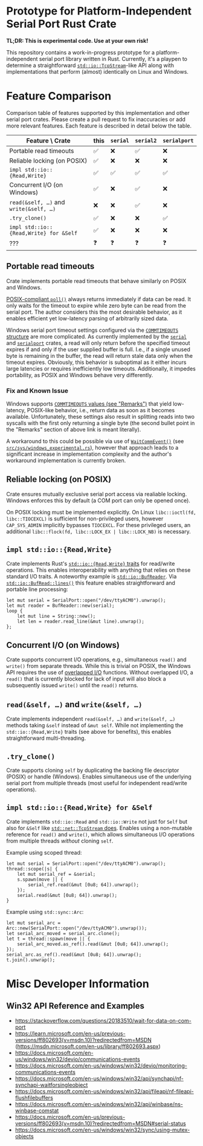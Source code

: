 # Prototype for Platform-Independent Serial Port Rust Crate

**TL;DR: This is experimental code. Use at your own risk!**

This repository contains a work-in-progress prototype for a platform-independent serial port library written in Rust.
Currently, it's a playpen to determine a straightforward [`std::io::TcpStream`](https://doc.rust-lang.org/std/net/struct.TcpStream.html)-like API along with implementations that perform (almost) identically on Linux and Windows.


# Feature Comparison

Comparison table of features supported by this implementation and other serial port crates.
Please create a pull request to fix inaccuracies or add more relevant features.
Each feature is described in detail below the table.

Feature \ Crate                        | this | `serial` | `serial2` | `serialport`
-------------------------------------- | ---- | -------- | --------- | ------------
Portable read timeouts                 | ✅   | ❌       | ✅        | ❌
Reliable locking (on POSIX)            | ✅   | ❌       | ❌        | ❌
`impl std::io::{Read,Write}`           | ✅   | ✅       | ✅        | ✅
Concurrent I/O (on Windows)            | ✅   | ❌       | ✅        | ❌
`read(&self, …)` and `write(&self, …)` | ❌   | ❌       | ✅        | ❌
`.try_clone()`                         | ✅   | ❌       | ❌        | ✅
`impl std::io::{Read,Write} for &Self` | ✅   | ❌       | ❌        | ❌
???                                    | ❓   | ❓       | ❓        | ❓

## Portable read timeouts

Crate implements portable read timeouts that behave similarly on POSIX and Windows.

[POSIX-compliant `poll()`](https://pubs.opengroup.org/onlinepubs/9699919799/functions/poll.html) always returns immediately if data can be read.
It only waits for the timeout to expire while zero byte can be read from the serial port.
The author considers this the most desirable behavior, as it enables efficient yet low-latency parsing of arbitrarily sized data.

Windows serial port timeout settings configured via the [`COMMTIMEOUTS` structure](https://learn.microsoft.com/en-us/windows/win32/api/winbase/ns-winbase-commtimeouts) are more complicated.
As currently implemented by the [`serial`](https://github.com/dcuddeback/serial-rs/blob/v0.4.0/serial-windows/src/com.rs#L170) and [`serialport`](https://github.com/serialport/serialport-rs/blob/v4.2.2/src/windows/com.rs#L245) crates, a read will only return before the specified timeout expires if and only if the user supplied buffer is full.
I.e., if a single unused byte is remaining in the buffer, the read will return stale data only when the timeout expires.
Obviously, this behavior is suboptimal as it either incurs large latencies or requires inefficiently low timeouts.
Additionally, it impedes portability, as POSIX and Windows behave very differently.

### Fix and Known Issue

Windows supports [`COMMTIMEOUTS` values (see "Remarks")](https://learn.microsoft.com/en-us/windows/win32/api/winbase/ns-winbase-commtimeouts#remarks) that yield low-latency, POSIX-like behavior, i.e., return data as soon as it becomes available.
Unfortunately, these settings also result in splitting reads into two syscalls with the first only returning a single byte (the second bullet point in the "Remarks" section of above link is meant literally).

A workaround to this could be possible via use of [`WaitCommEvent()`](https://learn.microsoft.com/en-us/windows/win32/api/winbase/nf-winbase-waitcommevent) (see [`src/sys/windows_experimental.rs`](./src/sys/windows_experimental.rs)), however that approach leads to a significant increase in implementation complexity and the author's workaround implementation is currently broken.

## Reliable locking (on POSIX)

Crate ensures mutually exclusive serial port access via realiable locking.
Windows enforces this by default (a COM port can only be opened once).

On POSIX locking must be implemented explicitly.
On Linux `libc::ioctl(fd, libc::TIOCEXCL)` is sufficient for non-privileged users, however `CAP_SYS_ADMIN` implicitly bypasses `TIOCEXCL`.
For these privileged users, an additional `libc::flock(fd, libc::LOCK_EX | libc::LOCK_NB)` is necessary.

## `impl std::io::{Read,Write}`

Crate implements Rust's [`std::io::{Read,Write}` traits](https://doc.rust-lang.org/std/io/index.html) for read/write operations.
This enables interoperability with anything that relies on these standard I/O traits.
A noteworthy example is [`std::io::BufReader`](https://doc.rust-lang.org/std/io/struct.BufReader.html).
Via [`std::io::BufRead::lines()`](`https://doc.rust-lang.org/std/io/trait.BufRead.html#method.lines`) this feature enables straightforward and portable line processing:

```
let mut serial = SerialPort::open("/dev/ttyACM0").unwrap();
let mut reader = BufReader::new(serial);
loop {
    let mut line = String::new();
    let len = reader.read_line(&mut line).unwrap();
};
```

## Concurrent I/O (on Windows)

Crate supports concurrent I/O operations, e.g., simultaneous `read()` and `write()` from separate threads.
While this is trivial on POSIX, the Windows API requires the use of [overlapped I/O](https://learn.microsoft.com/en-us/windows/win32/Sync/synchronization-and-overlapped-input-and-output) functions.
Without overlapped I/O, a `read()` that is currently blocked for lack of input will also block a subsequently issued `write()` until the `read()` returns.

## `read(&self, …)` and `write(&self, …)`

Crate implements independent `read(&self, …)` and `write(&self, …)` methods taking `&self` instead of `&mut self`.
While not implementing the `std::io::{Read,Write}` traits (see above for benefits), this enables straightforward multi-threading.

## `.try_clone()`

Crate supports cloning `self` by duplicating the backing file descriptor (POSIX) or handle (Windows).
Enables simultaneous use of the underlying serial port from multiple threads (most useful for independent read/write operations).


## `impl std::io::{Read,Write} for &Self`

Crate implements `std::io::Read` and `std::io::Write` not just for `Self` but also for `&Self` like [`std::net::TcpStream` does](https://doc.rust-lang.org/std/net/struct.TcpStream.html#impl-Read-for-%26TcpStream).
Enables using a non-mutable reference for `read()` and `write()`, which allows simultaneous I/O operations from multiple threads *without* cloning `self`.

Example using scoped thread:

```
let mut serial = SerialPort::open("/dev/ttyACM0").unwrap();
thread::scope(|s| {
	let mut serial_ref = &serial;
	s.spawn(move || {
		serial_ref.read(&mut [0u8; 64]).unwrap();
	});
	serial.read(&mut [0u8; 64]).unwrap();
}
```

Example using `std::sync::Arc`:

```
let mut serial_arc = Arc::new(SerialPort::open("/dev/ttyACM0").unwrap());
let serial_arc_moved = serial_arc.clone();
let t = thread::spawn(move || {
	serial_arc_moved.as_ref().read(&mut [0u8; 64]).unwrap();
});
serial_arc.as_ref().read(&mut [0u8; 64]).unwrap();
t.join().unwrap();
```


# Misc Developer Information

## Win32 API Reference and Examples

  * <https://stackoverflow.com/questions/20183510/wait-for-data-on-com-port>
  * <https://learn.microsoft.com/en-us/previous-versions/ff802693(v=msdn.10)?redirectedfrom=MSDN> (<https://msdn.microsoft.com/en-us/library/ff802693.aspx>)
  * <https://docs.microsoft.com/en-us/windows/win32/devio/communications-events>
  * <https://docs.microsoft.com/en-us/windows/win32/devio/monitoring-communications-events>
  * <https://docs.microsoft.com/en-us/windows/win32/api/synchapi/nf-synchapi-waitforsingleobject>
  * <https://docs.microsoft.com/en-us/windows/win32/api/fileapi/nf-fileapi-flushfilebuffers>
  * <https://docs.microsoft.com/en-us/windows/win32/api/winbase/ns-winbase-comstat>
  * <https://docs.microsoft.com/en-us/previous-versions/ff802693(v=msdn.10)?redirectedfrom=MSDN#serial-status>
  * <https://docs.microsoft.com/en-us/windows/win32/sync/using-mutex-objects>
